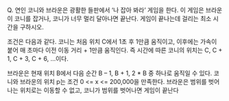 Q. 연인 코니와 브라운은 광활한 들판에서 ‘나 잡아 봐라’ 게임을 한다. 
이 게임은 브라운이 코니를 잡거나, 코니가 너무 멀리 달아나면 끝난다. 
게임이 끝나는데 걸리는 최소 시간을 구하시오.

조건은 다음과 같다.
코니는 처음 위치 C에서 1초 후 1만큼 움직이고, 
이후에는 가속이 붙어 매 초마다 이전 이동 거리 + 1만큼 움직인다. 
즉 시간에 따른 코니의 위치는 C, C + 1, C + 3, C + 6, …이다.

브라운은 현재 위치 B에서 다음 순간 B – 1, B + 1, 2 * B 중 하나로 움직일 수 있다.
코니와 브라운의 위치 p는 조건 0 <= x <= 200,000을 만족한다.
브라운은 범위를 벗어나는 위치로는 이동할 수 없고, 코니가 범위를 벗어나면 게임이 끝난다